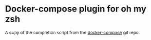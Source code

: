 # Docker-compose plugin for oh my zsh

A copy of the completion script from the [docker-compose](1) git repo.

[1]:[https://github.com/docker/compose/blob/master/contrib/completion/zsh/_docker-compose]
